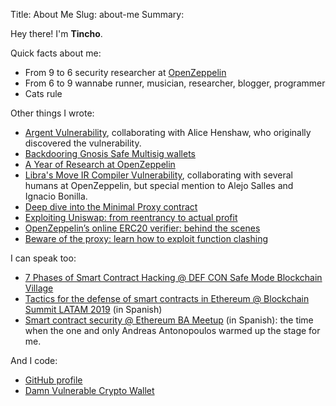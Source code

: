 Title: About Me
Slug: about-me
Summary: 

Hey there! I'm **Tincho**.

Quick facts about me:

- From 9 to 6 security researcher at [OpenZeppelin](https://openzeppelin.com/)
- From 6 to 9 wannabe runner, musician, researcher, blogger, programmer
- Cats rule

Other things I wrote:

- [Argent Vulnerability](https://blog.openzeppelin.com/argent-vulnerability-report/), collaborating with Alice Henshaw, who originally discovered the vulnerability.
- [Backdooring Gnosis Safe Multisig wallets](https://blog.openzeppelin.com/backdooring-gnosis-safe-multisig-wallets)
- [A Year of Research at OpenZeppelin](https://blog.openzeppelin.com/a-year-of-research-at-openzeppelin/)
- [Libra's Move IR Compiler Vulnerability](https://blog.openzeppelin.com/libra-vulnerability-summary/), collaborating with several humans at OpenZeppelin, but special mention to Alejo Salles and Ignacio Bonilla.
- [Deep dive into the Minimal Proxy contract](https://blog.openzeppelin.com/deep-dive-into-the-minimal-proxy-contract/)
- [Exploiting Uniswap: from reentrancy to actual profit](https://blog.openzeppelin.com/exploiting-uniswap-from-reentrancy-to-actual-profit/)
- [OpenZeppelin’s online ERC20 verifier: behind the scenes](https://forum.openzeppelin.com/t/openzeppelins-online-erc20-verifier-behind-the-scenes/1675)
- [Beware of the proxy: learn how to exploit function clashing](https://forum.openzeppelin.com/t/beware-of-the-proxy-learn-how-to-exploit-function-clashing/1070)

I can speak too:

- [7 Phases of Smart Contract Hacking @ DEF CON Safe Mode Blockchain Village](https://www.youtube.com/watch?v=gGUOjtri4n8)
- [Tactics for the defense of smart contracts in Ethereum @ Blockchain Summit LATAM 2019](https://www.youtube.com/watch?v=947zkS_5-hk) (in Spanish)
- [Smart contract security @ Ethereum BA Meetup](https://www.youtube.com/watch?v=S1fK-i9RoE8) (in Spanish): the time when the one and only Andreas Antonopoulos warmed up the stage for me.

And I code:

- [GitHub profile](https://github.com/tinchoabbate)
- [Damn Vulnerable Crypto Wallet](https://gitlab.com/badbounty/dvcw)
